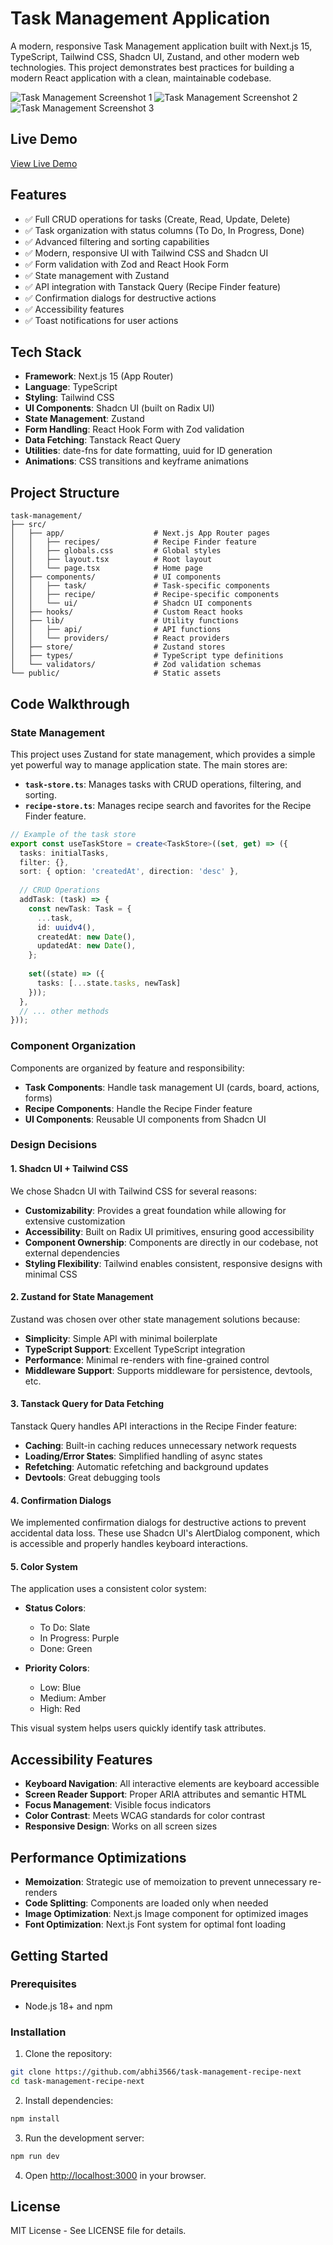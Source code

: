 # Task Management Application

A modern, responsive Task Management application built with Next.js 15, TypeScript, Tailwind CSS, Shadcn UI, Zustand, and other modern web technologies. This project demonstrates best practices for building a modern React application with a clean, maintainable codebase.

![Task Management Screenshot 1](public/task-management-screenshot.png)
![Task Management Screenshot 2](public/2.png)
![Task Management Screenshot 3](public/3.png)

## Live Demo

[View Live Demo](https://task-management-recipe-app.onrender.com)

## Features

- ✅ Full CRUD operations for tasks (Create, Read, Update, Delete)
- ✅ Task organization with status columns (To Do, In Progress, Done)
- ✅ Advanced filtering and sorting capabilities
- ✅ Modern, responsive UI with Tailwind CSS and Shadcn UI
- ✅ Form validation with Zod and React Hook Form
- ✅ State management with Zustand
- ✅ API integration with Tanstack Query (Recipe Finder feature)
- ✅ Confirmation dialogs for destructive actions
- ✅ Accessibility features
- ✅ Toast notifications for user actions

## Tech Stack

- **Framework**: Next.js 15 (App Router)
- **Language**: TypeScript
- **Styling**: Tailwind CSS
- **UI Components**: Shadcn UI (built on Radix UI)
- **State Management**: Zustand
- **Form Handling**: React Hook Form with Zod validation
- **Data Fetching**: Tanstack React Query
- **Utilities**: date-fns for date formatting, uuid for ID generation
- **Animations**: CSS transitions and keyframe animations

## Project Structure

```
task-management/
├── src/
│   ├── app/                    # Next.js App Router pages
│   │   ├── recipes/            # Recipe Finder feature
│   │   ├── globals.css         # Global styles
│   │   ├── layout.tsx          # Root layout
│   │   └── page.tsx            # Home page
│   ├── components/             # UI components
│   │   ├── task/               # Task-specific components
│   │   ├── recipe/             # Recipe-specific components
│   │   └── ui/                 # Shadcn UI components
│   ├── hooks/                  # Custom React hooks
│   ├── lib/                    # Utility functions
│   │   ├── api/                # API functions
│   │   └── providers/          # React providers
│   ├── store/                  # Zustand stores
│   ├── types/                  # TypeScript type definitions
│   └── validators/             # Zod validation schemas
└── public/                     # Static assets
```

## Code Walkthrough

### State Management

This project uses Zustand for state management, which provides a simple yet powerful way to manage application state. The main stores are:

- **`task-store.ts`**: Manages tasks with CRUD operations, filtering, and sorting.
- **`recipe-store.ts`**: Manages recipe search and favorites for the Recipe Finder feature.

```typescript
// Example of the task store
export const useTaskStore = create<TaskStore>((set, get) => ({
  tasks: initialTasks,
  filter: {},
  sort: { option: 'createdAt', direction: 'desc' },
  
  // CRUD Operations
  addTask: (task) => {
    const newTask: Task = {
      ...task,
      id: uuidv4(),
      createdAt: new Date(),
      updatedAt: new Date(),
    };
    
    set((state) => ({
      tasks: [...state.tasks, newTask]
    }));
  },
  // ... other methods
}));
```

### Component Organization

Components are organized by feature and responsibility:

- **Task Components**: Handle task management UI (cards, board, actions, forms)
- **Recipe Components**: Handle the Recipe Finder feature
- **UI Components**: Reusable UI components from Shadcn UI

### Design Decisions

#### 1. Shadcn UI + Tailwind CSS

We chose Shadcn UI with Tailwind CSS for several reasons:

- **Customizability**: Provides a great foundation while allowing for extensive customization
- **Accessibility**: Built on Radix UI primitives, ensuring good accessibility
- **Component Ownership**: Components are directly in our codebase, not external dependencies
- **Styling Flexibility**: Tailwind enables consistent, responsive designs with minimal CSS

#### 2. Zustand for State Management

Zustand was chosen over other state management solutions because:

- **Simplicity**: Simple API with minimal boilerplate
- **TypeScript Support**: Excellent TypeScript integration
- **Performance**: Minimal re-renders with fine-grained control
- **Middleware Support**: Supports middleware for persistence, devtools, etc.

#### 3. Tanstack Query for Data Fetching

Tanstack Query handles API interactions in the Recipe Finder feature:

- **Caching**: Built-in caching reduces unnecessary network requests
- **Loading/Error States**: Simplified handling of async states
- **Refetching**: Automatic refetching and background updates
- **Devtools**: Great debugging tools

#### 4. Confirmation Dialogs

We implemented confirmation dialogs for destructive actions to prevent accidental data loss. These use Shadcn UI's AlertDialog component, which is accessible and properly handles keyboard interactions.

#### 5. Color System

The application uses a consistent color system:

- **Status Colors**:
  - To Do: Slate
  - In Progress: Purple
  - Done: Green

- **Priority Colors**:
  - Low: Blue
  - Medium: Amber
  - High: Red

This visual system helps users quickly identify task attributes.

## Accessibility Features

- **Keyboard Navigation**: All interactive elements are keyboard accessible
- **Screen Reader Support**: Proper ARIA attributes and semantic HTML
- **Focus Management**: Visible focus indicators
- **Color Contrast**: Meets WCAG standards for color contrast
- **Responsive Design**: Works on all screen sizes

## Performance Optimizations

- **Memoization**: Strategic use of memoization to prevent unnecessary re-renders
- **Code Splitting**: Components are loaded only when needed
- **Image Optimization**: Next.js Image component for optimized images
- **Font Optimization**: Next.js Font system for optimal font loading

## Getting Started

### Prerequisites

- Node.js 18+ and npm

### Installation

1. Clone the repository:
```bash
git clone https://github.com/abhi3566/task-management-recipe-next
cd task-management-recipe-next
```

2. Install dependencies:
```bash
npm install
```

3. Run the development server:
```bash
npm run dev
```

4. Open [http://localhost:3000](http://localhost:3000) in your browser.

## License

MIT License - See LICENSE file for details.
